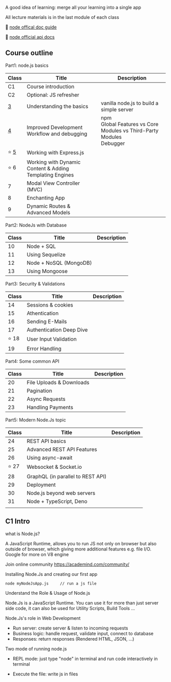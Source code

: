 A good idea of learning: merge all your learning into a single app 

All lecture materials is in the last module of each class



:book: [node offical doc guide](https://nodejs.org/en/docs/guides)

:book: [node official api docs](https://nodejs.org/dist/latest/docs/api/)



## Course outline

Part1: node.js basics

| Class                      | Title                                                    | Description                                                  |
| -------------------------- | -------------------------------------------------------- | ------------------------------------------------------------ |
| C1                         | Course introduction                                      |                                                              |
| C2                         | Optional: JS refresher                                   |                                                              |
| [3](./C3/README.md)        | Understanding the basics                                 | vanilla node.js to build a simple server                     |
| [4](./C4/README.md)        | Improved Development Workflow and debugging              | npm <br/>Global Features vs Core Modules vs Third-Party Modules <br>Debugger |
| :star: [5](./C5/README.md) | Working with Express.js                                  |                                                              |
| :star: 6                   | Working with Dynamic Content & Adding Templating Engines |                                                              |
| 7                          | Modal View Controller (MVC)                              |                                                              |
| 8                          | Enchanting App                                           |                                                              |
| 9                          | Dynamic Routes &  Advanced Models                        |                                                              |

Part2: NodeJs with Database

| Class | Title                  | Description |
| ----- | ---------------------- | ----------- |
| 10    | Node + SQL             |             |
| 11    | Using Sequelize        |             |
| 12    | Node + NoSQL (MongoDB) |             |
| 13    | Using Mongoose         |             |

Part3: Security & Validations

| Class     | Title                    | Description |
| --------- | ------------------------ | ----------- |
| 14        | Sessions & cookies       |             |
| 15        | Athentication            |             |
| 16        | Sending E-Mails          |             |
| 17        | Authentication Deep Dive |             |
| :star: 18 | User Input Validation    |             |
| 19        | Error Handling           |             |

Part4: Some common API

| Class | Title                    | Description |
| ----- | ------------------------ | ----------- |
| 20    | File Uploads & Downloads |             |
| 21    | Pagination               |             |
| 22    | Async Requests           |             |
| 23    | Handling Payments        |             |

Part5: Modern Node.Js topic

| Class     | Title                             | Description |
| --------- | --------------------------------- | ----------- |
| 24        | REST API basics                   |             |
| 25        | Advanced REST API Features        |             |
| 26        | Using async-await                 |             |
| :star: 27 | Websocket & Socket.io             |             |
| 28        | GraphQL (in parallel to REST API) |             |
| 29        | Deployment                        |             |
| 30        | Node.js beyond web servers        |             |
| 31        | Node + TypeScript, Deno           |             |
|           |                                   |             |





## C1 Intro

what is Node.js?

A JavaScript Runtime, allows you to run JS not only on browser but also outside of browser, which giving more additional features e.g. file I/O.  Google for more on V8 engine



Join online community https://academind.com/community/



Installing Node.Js and creating our first app

```terminal
node myNodeJsApp.js		// run a js file
```



Understand the Role & Usage of Node.js

Node.Js is a JavaScript Runtime. You can use it for more than just server side code,  it can also be used for Utility Scripts, Build Tools ...

Node.Js's role in Web Development

+ Run server: create server & listen to incoming requests
+ Business logic: handle request, validate input, connect to database
+ Responses: return responses (Rendered HTML, JSON, ...)



Two mode of running node.js

+ REPL mode: just type "node" in terminal and run code interactively in terminal

+ Execute the file: write js in files 





